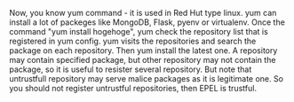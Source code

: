 Now, you know yum command - it is used in Red Hut type linux.
yum can install a lot of packeges like MongoDB, Flask, pyenv or virtualenv.
Once the command "yum install hogehoge", yum check the repository list that is registered in yum config.
yum visits the repositories and search the package on each repository. Then yum install the latest one.
A repository may contain specified package, but other repository may not contain the package, so it is useful to resister several repository.
But note that untrustfull repository may serve malice packages as it is legitimate one.
So you should not register untrustful repositories, then EPEL is trustful.
